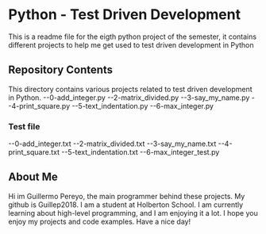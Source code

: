 # Python - Test Driven Development

This is a readme file for the eigth python project of the semester, it contains different projects to help me get used to test driven development in Python

## Repository Contents

This directory contains various projects related to test driven development in Python.
--0-add_integer.py
--2-matrix_divided.py
--3-say_my_name.py
--4-print_square.py
--5-text_indentation.py
--6-max_integer.py

### Test file

--0-add_integer.txt
--2-matrix_divided.txt
--3-say_my_name.txt
--4-print_square.txt
--5-text_indentation.txt
--6-max_integer_test.py

## About Me

Hi im Guillermo Pereyo, the main programmer behind these projects. My github is Guillep2018. I am a student at Holberton School. I am currently learning about high-level programming, and I am enjoying it a lot. I hope you enjoy my projects and code examples. Have a nice day!
